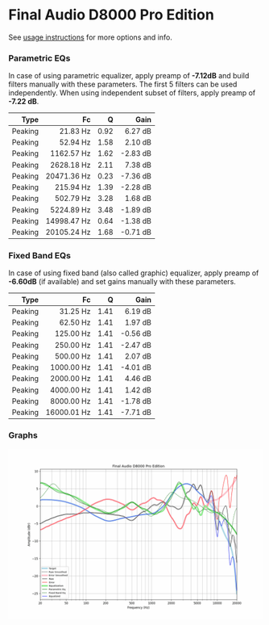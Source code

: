 # Final Audio D8000 Pro Edition
See [usage instructions](https://github.com/jaakkopasanen/AutoEq#usage) for more options and info.

### Parametric EQs
In case of using parametric equalizer, apply preamp of **-7.12dB** and build filters manually
with these parameters. The first 5 filters can be used independently.
When using independent subset of filters, apply preamp of **-7.22 dB**.

| Type    | Fc          |    Q | Gain     |
|--------:|------------:|-----:|---------:|
| Peaking | 21.83 Hz    | 0.92 | 6.27 dB  |
| Peaking | 52.94 Hz    | 1.58 | 2.10 dB  |
| Peaking | 1162.57 Hz  | 1.62 | -2.83 dB |
| Peaking | 2628.18 Hz  | 2.11 | 7.38 dB  |
| Peaking | 20471.36 Hz | 0.23 | -7.36 dB |
| Peaking | 215.94 Hz   | 1.39 | -2.28 dB |
| Peaking | 502.79 Hz   | 3.28 | 1.68 dB  |
| Peaking | 5224.89 Hz  | 3.48 | -1.89 dB |
| Peaking | 14998.47 Hz | 0.64 | -1.38 dB |
| Peaking | 20105.24 Hz | 1.68 | -0.71 dB |

### Fixed Band EQs
In case of using fixed band (also called graphic) equalizer, apply preamp of **-6.60dB**
(if available) and set gains manually with these parameters.

| Type    | Fc          |    Q | Gain     |
|--------:|------------:|-----:|---------:|
| Peaking | 31.25 Hz    | 1.41 | 6.19 dB  |
| Peaking | 62.50 Hz    | 1.41 | 1.97 dB  |
| Peaking | 125.00 Hz   | 1.41 | -0.56 dB |
| Peaking | 250.00 Hz   | 1.41 | -2.47 dB |
| Peaking | 500.00 Hz   | 1.41 | 2.07 dB  |
| Peaking | 1000.00 Hz  | 1.41 | -4.01 dB |
| Peaking | 2000.00 Hz  | 1.41 | 4.46 dB  |
| Peaking | 4000.00 Hz  | 1.41 | 1.42 dB  |
| Peaking | 8000.00 Hz  | 1.41 | -1.78 dB |
| Peaking | 16000.01 Hz | 1.41 | -7.71 dB |

### Graphs
![](./Final%20Audio%20D8000%20Pro%20Edition.png)